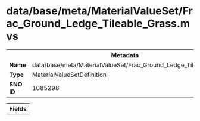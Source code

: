 <h1>data/base/meta/MaterialValueSet/Frac_Ground_Ledge_Tileable_Grass.mvs</h1><table><tr><th colspan="100%">Metadata</th></tr><tr><td><b>Name</b></td><td>data/base/meta/MaterialValueSet/Frac_Ground_Ledge_Tileable_Grass.mvs</td></tr><tr><td><b>Type</b></td><td>MaterialValueSetDefinition</td></tr><tr><td><b>SNO ID</b></td><td>1085298</td></tr></table>

<table><tr><th colspan="100%">Fields</th></tr></table>

